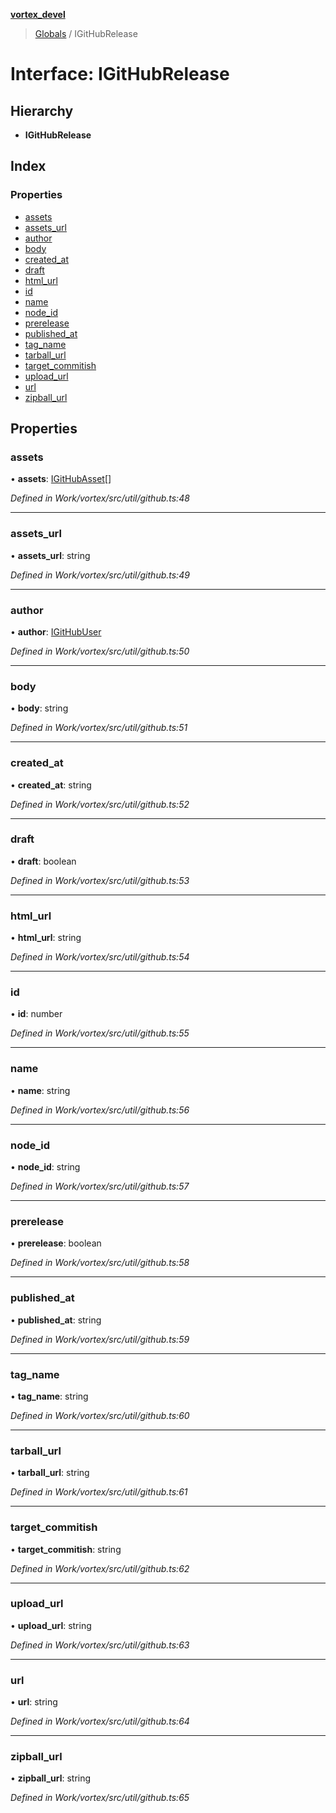 **[vortex_devel](../README.md)**

> [Globals](../globals.md) / IGitHubRelease

# Interface: IGitHubRelease

## Hierarchy

* **IGitHubRelease**

## Index

### Properties

* [assets](igithubrelease.md#assets)
* [assets\_url](igithubrelease.md#assets_url)
* [author](igithubrelease.md#author)
* [body](igithubrelease.md#body)
* [created\_at](igithubrelease.md#created_at)
* [draft](igithubrelease.md#draft)
* [html\_url](igithubrelease.md#html_url)
* [id](igithubrelease.md#id)
* [name](igithubrelease.md#name)
* [node\_id](igithubrelease.md#node_id)
* [prerelease](igithubrelease.md#prerelease)
* [published\_at](igithubrelease.md#published_at)
* [tag\_name](igithubrelease.md#tag_name)
* [tarball\_url](igithubrelease.md#tarball_url)
* [target\_commitish](igithubrelease.md#target_commitish)
* [upload\_url](igithubrelease.md#upload_url)
* [url](igithubrelease.md#url)
* [zipball\_url](igithubrelease.md#zipball_url)

## Properties

### assets

•  **assets**: [IGitHubAsset](igithubasset.md)[]

*Defined in Work/vortex/src/util/github.ts:48*

___

### assets\_url

•  **assets\_url**: string

*Defined in Work/vortex/src/util/github.ts:49*

___

### author

•  **author**: [IGitHubUser](igithubuser.md)

*Defined in Work/vortex/src/util/github.ts:50*

___

### body

•  **body**: string

*Defined in Work/vortex/src/util/github.ts:51*

___

### created\_at

•  **created\_at**: string

*Defined in Work/vortex/src/util/github.ts:52*

___

### draft

•  **draft**: boolean

*Defined in Work/vortex/src/util/github.ts:53*

___

### html\_url

•  **html\_url**: string

*Defined in Work/vortex/src/util/github.ts:54*

___

### id

•  **id**: number

*Defined in Work/vortex/src/util/github.ts:55*

___

### name

•  **name**: string

*Defined in Work/vortex/src/util/github.ts:56*

___

### node\_id

•  **node\_id**: string

*Defined in Work/vortex/src/util/github.ts:57*

___

### prerelease

•  **prerelease**: boolean

*Defined in Work/vortex/src/util/github.ts:58*

___

### published\_at

•  **published\_at**: string

*Defined in Work/vortex/src/util/github.ts:59*

___

### tag\_name

•  **tag\_name**: string

*Defined in Work/vortex/src/util/github.ts:60*

___

### tarball\_url

•  **tarball\_url**: string

*Defined in Work/vortex/src/util/github.ts:61*

___

### target\_commitish

•  **target\_commitish**: string

*Defined in Work/vortex/src/util/github.ts:62*

___

### upload\_url

•  **upload\_url**: string

*Defined in Work/vortex/src/util/github.ts:63*

___

### url

•  **url**: string

*Defined in Work/vortex/src/util/github.ts:64*

___

### zipball\_url

•  **zipball\_url**: string

*Defined in Work/vortex/src/util/github.ts:65*
